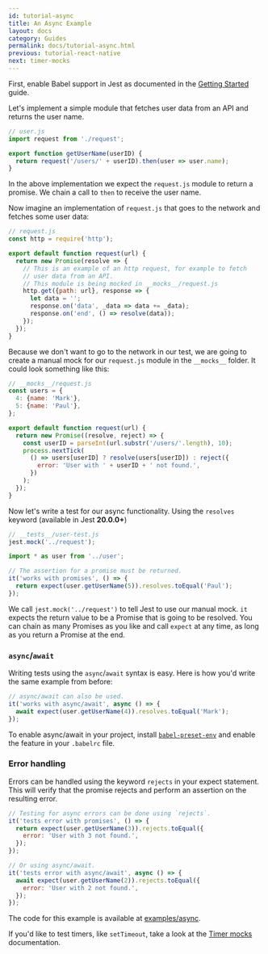```yaml
---
id: tutorial-async
title: An Async Example
layout: docs
category: Guides
permalink: docs/tutorial-async.html
previous: tutorial-react-native
next: timer-mocks
---
```


First, enable Babel support in Jest as documented in the [Getting Started](/jest/docs/getting-started.html#using-babel) guide.

Let's implement a simple module that fetches user data from an API and
returns the user name.
```js
// user.js
import request from './request';

export function getUserName(userID) {
  return request('/users/' + userID).then(user => user.name);
}
```

In the above implementation we expect the `request.js` module to return a
promise. We chain a call to `then` to receive the user name.

Now imagine an implementation of `request.js` that goes to the network and
fetches some user data:

```js
// request.js
const http = require('http');

export default function request(url) {
  return new Promise(resolve => {
    // This is an example of an http request, for example to fetch
    // user data from an API.
    // This module is being mocked in __mocks__/request.js
    http.get({path: url}, response => {
      let data = '';
      response.on('data', _data => data += _data);
      response.on('end', () => resolve(data));
    });
  });
}
```

Because we don't want to go to the network in our test, we are going to create
a manual mock for our `request.js` module in the `__mocks__` folder.
It could look something like this:

```js
// __mocks__/request.js
const users = {
  4: {name: 'Mark'},
  5: {name: 'Paul'},
};

export default function request(url) {
  return new Promise((resolve, reject) => {
    const userID = parseInt(url.substr('/users/'.length), 10);
    process.nextTick(
      () => users[userID] ? resolve(users[userID]) : reject({
        error: 'User with ' + userID + ' not found.',
      })
    );
  });
}
```

Now let's write a test for our async functionality. Using the `resolves` keyword (available in Jest **20.0.0+**)
```js
// __tests__/user-test.js
jest.mock('../request');

import * as user from '../user';

// The assertion for a promise must be returned.
it('works with promises', () => {
  return expect(user.getUserName(5)).resolves.toEqual('Paul');
});
```

We call `jest.mock('../request')` to tell Jest to use our manual mock. `it` expects the return value to be a Promise that is going to be resolved.
You can chain as many Promises as you like and call `expect` at any time, as
long as you return a Promise at the end.

### `async`/`await`

Writing tests using the `async`/`await` syntax is easy. Here is
how you'd write the same example from before:

```js
// async/await can also be used.
it('works with async/await', async () => {
  await expect(user.getUserName(4)).resolves.toEqual('Mark');
});
```

To enable async/await in your project, install
[`babel-preset-env`](http://babeljs.io/docs/plugins/preset-env/)
and enable the feature in your `.babelrc` file.

### Error handling

Errors can be handled using the keyword `rejects` in your expect statement. This will verify that the promise rejects and perform an assertion on the resulting error.

```js
// Testing for async errors can be done using `rejects`.
it('tests error with promises', () => {
  return expect(user.getUserName(3)).rejects.toEqual({
    error: 'User with 3 not found.',
  });
});

// Or using async/await.
it('tests error with async/await', async () => {
  await expect(user.getUserName(2)).rejects.toEqual({
    error: 'User with 2 not found.',
  });
});
```

The code for this example is available at
[examples/async](https://github.com/facebook/jest/tree/master/examples/async).

If you'd like to test timers, like `setTimeout`, take a look at the
[Timer mocks](/jest/docs/timer-mocks.html) documentation.
